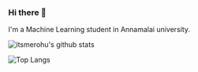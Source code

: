 ### Hi there 👋

I'm a Machine Learning student in Annamalai university.



![itsmerohu's github stats](https://github-readme-stats.vercel.app/api?username=itsmerohu&show_icons=true&theme=cobalt)

![Top Langs](https://github-readme-stats.vercel.app/api/top-langs/?username=itsmerohu&show_icons=true&theme=radical)
